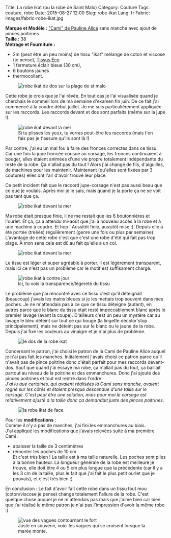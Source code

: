 Title: La robe Ikat	(ou la robe de Saint Malo)
Category: Couture
Tags: couture, robe
Date: 2015-08-27 12:00
Slug: robe-ikat
Lang: fr
Fabric: images/fabric-robe-ikat.jpg


**Marque et Modèle :** ["Cami" de Pauline Alice](http://www.paulinealicepatterns.com/robe-cami) sans manche avec ajout de pinces poitrines<br>
**Taille :** 38 <br>
**Métrage et Fourniture :** <br>
- 2m (peut être un peu moins) de tissu "ikat" mélange de coton et viscose (je pense), [Tissus Éco](http://www.tissu-eco.com/)<br>
- 1 fermeture éclair bleue (30 cm), <br>
- 6 boutons jaunes <br>
- thermocollant. <br>

<figure>
	<img src="/images/robe_st_malo_dos2.JPG" alt="robe ikat de dos sur la plage de st malo">
</figure>

Cette robe je crois que je l'ai rêvée. En tout cas je l'ai visualisée quand je cherchais le sommeil lors de ma semaine d'examen fin juin.
De ce fait j'ai commencé à la coudre début juillet. Je me suis particulièrement appliquée sur les raccords. Les raccords devant et dos sont parfaits (même sur la jupe !).

<figure>
	<img src="/images/robe_st_malo_face.JPG" alt="robe ikat devant la mer">
	<figcaption>Si tu plisses les yeux, tu verras peut-être les raccords (mais t'en fais pas je t'assure qu'ils sont là !)</figcaption>
</figure>
Par contre, j'ai eu un mal fou à faire des fronces correctes dans ce tissu. Car une fois la jupe froncée cousue au corsage, les fronces continuaient à bouger, elles étaient animées d'une vie propre totalement indépendante du reste de la robe. Ça n'allait pas du tout ! Alors j'ai changé de fils, d'aiguilles, de machines pour les maintenir. Maintenant (qu'elles sont fixées par 3 coutures) elles ont l'air d'avoir trouvé leur place.

Ce petit incident fait que le raccord jupe-corsage n'est pas aussi beau que ce que je voulais. Après moi je le sais, mais quand je la porte ça ne se voit pas tant que ça.

<figure>
	<img src="/images/robe_st_malo_dos.JPG" alt="robe ikat devant la mer">
</figure>

Ma robe était presque finie, il ne me restait que les 6 boutonnières et l'ourlet. Et ça, ça a attendu mi-août que j'ai à nouveau accès à la robe et à une machine à coudre.
Et hop ! Aussitôt finie, aussitôt mise :). Depuis elle a été portée (trèèès) régulièrement (genre une fois ou plus par semaine).
L'avantage de cette robe c'est que c'est une robe d'été qui fait pas trop plage. À mon sens cela est dû au fait qu'elle a un col.

<figure>
	<img src="/images/robe_st_malo_haut.JPG" alt="robe ikat devant la mer">
</figure>

Le tissu est léger et super agréable à porter. Il est légèrement transparent, mais ici ce n'est pas un problème car le motif est suffisament chargé.

<figure>
	<img src="/images/robe_st_malo_transparence.JPG" alt="robe ikat à contre jour">
	<figcaption> Ici, tu vois la transparence/légereté du tissu </figcaption>
</figure>

Le problème que j'ai rencontré avec ce tissu c'est qu'il déteignait (beaucoup) j'avais les mains bleues si je les mettais trop souvent dans mes poches. Je ne m'attendais pas à ce que ce tissu déteigne (autant), en autres parce que le blanc du tissu etait resté impeccablement blanc après le premier lavage (avant la coupe). D'ailleurs c'est un peu un mystère car au lavage le bleu déteint sur tout ce qui bouge (la lingette décolor'stop principalement), mais ne déteint pas sur le blanc ou le jaune de la robe.<br>
Depuis j'ai fixé les couleurs au vinaigre et je n'ai plus de problème.

<figure>
	<img src="/images/robe_st_malo_vrai_dos.JPG" alt="le dos de la robe ikat">
</figure>

Concernant le patron, j'ai choisi le patron de la Cami de Pauline Alice auquel je n'ai pas fait les manches. Initialement j'avais choisi ce patron parce qu'il n'avait pas de pince poitrine donc c'était parfait pour mes raccords devant-dos.
Sauf que quand j'ai essayé ma robe, ça n'allait pas du tout, ça baillait partout au niveau de la poitrine et des emmanchures. Donc j'ai ajouté des pinces poitrines et tout est rentré dans l'ordre.<br>
 *J'ai lu que certaines, qui avaient réalisées la Cami sans manche, avaient rogné sur les côtés et étaient presque descendue d'une taille sur le corsage. C'est peut être une solution, mais pour moi le corsage est relativement ajusté à la taille donc ça demandait juste des pinces poitrines*.

<figure>
	<img src="/images/robe_st_malo_face2.JPG" alt="la robe ikat de face">
</figure>

Pour les **modifications** :<br>
Comme il n'y a pas de manches, j'ai fini les emmanchures au biais.<br>
J'ai appliqué les modifications que j'avais relevées suite à ma première Cami :<br>
- abaisser la taille de 3 centimètres<br>
- remonter les poches de 10 cm<br>
Et c'est très bien ! La taille est à ma taille naturelle. Les poches sont piles à la bonne hauteur. La longueur générale de la robe est meilleure je trouve, elle doit être 4 ou 5 cm plus longue que la précédente (car il y a les 3 cm de la taille, plus le fait que j'ai fait le plus petit ourlet que je pouvais), et c'est très bien :)

En conclusion : Le fait d'avoir fait cette robe dans un tissu tout mou (coton/viscose je pense) change totalement l'allure de la robe. C'est quelque chose auquel je ne m'attendais pas mais que j'aime bien car bien que j'ai réalisé le même patron je n'ai pas l'impression d'avoir la même robe :)

<figure>
	<img src="/images/gif_test.gif" alt="vue des vagues contournant le fort">
	<figcaption>Juste en souvenir, voici les vagues qui se croisent lorsque la marée monte.</figcaption>
</figure>